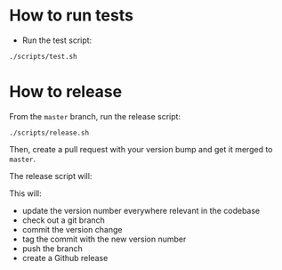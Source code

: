 # How to run tests

* Run the test script:

```
./scripts/test.sh
```

# How to release

From the `master` branch, run the release script:

```
./scripts/release.sh
```

Then, create a pull request with your version bump and get it merged to `master`.

The release script will:

This will:

* update the version number everywhere relevant in the codebase
* check out a git branch
* commit the version change
* tag the commit with the new version number
* push the branch
* create a Github release
